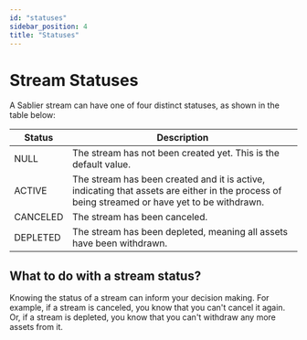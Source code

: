 ```yaml
---
id: "statuses"
sidebar_position: 4
title: "Statuses"
---
```


# Stream Statuses

A Sablier stream can have one of four distinct statuses, as shown in the table below:

| Status   | Description                                                                                                                                   |
| -------- | --------------------------------------------------------------------------------------------------------------------------------------------- |
| NULL     | The stream has not been created yet. This is the default value.                                                                               |
| ACTIVE   | The stream has been created and it is active, indicating that assets are either in the process of being streamed or have yet to be withdrawn. |
| CANCELED | The stream has been canceled.                                                                                                                 |
| DEPLETED | The stream has been depleted, meaning all assets have been withdrawn.                                                                         |

## What to do with a stream status?

Knowing the status of a stream can inform your decision making. For example, if a stream is canceled, you know that you
can't cancel it again. Or, if a stream is depleted, you know that you can't withdraw any more assets from it.
